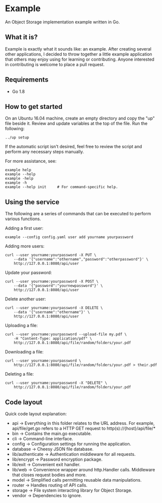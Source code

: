 # Example
An Object Storage implementation example written in Go.

## What it is?
Example is exactly what it sounds like: an example. After creating several other applications, I decided to throw together a little example application that others may enjoy using for learning or contributing. Anyone interested in contributing is welcome to place a pull request.

## Requirements
* Go 1.8

## How to get started
On an Ubuntu 16.04 machine, create an empty directory and copy the "up" file beside it. Review and update variables at the top of the file. Run the following:
```
../up setup
```
If the automatic script isn't desired, feel free to review the script and perform any necessary steps manually.

For more assistance, see:
```
example help
example --help
example -help
example -h
example --help init     # For command-specific help.
```

## Using the service
The following are a series of commands that can be executed to perform various functions.

Adding a first user:
```
example --config config.yaml user add yourname yourpassword
```

Adding more users:
```
curl --user yourname:yourpassword -X PUT \
    --data '{"username":"othername","password":"otherpassword"}' \
    http://127.0.0.1:8080/api/user
```

Update your password:
```
curl --user yourname:yourpassword -X POST \
    --data '{"password":"yournewpassword"}' \
    http://127.0.0.1:8080/api/user
```

Delete another user:
```
curl --user yourname:yourpassword -X DELETE \
    --data '{"username":"othername"}' \
    http://127.0.0.1:8080/api/user
```

Uploading a file:
```
curl --user yourname:yourpassword --upload-file my.pdf \
    -H "Content-Type: application/pdf" \
    http://127.0.0.1:8080/api/file/random/folders/your.pdf
```

Downloading a file:
```
curl --user yourname:yourpassword \
    http://127.0.0.1:8080/api/file/random/folders/your.pdf > their.pdf
```

Deleting a file:
```
curl --user yourname:yourpassword -X "DELETE" \
    http://127.0.0.1:8080/api/file/random/folders/your.pdf
```

## Code layout
Quick code layout explanation:
* api -> Everything in this folder relates to the URL address. For example, api/file/get.go refers to a HTTP GET request to http(s)://{host}/api/file/*
* bin -> Contains the main.go executable.
* cli -> Command-line interface.
* config -> Configuration settings for running the application.
* database -> Cheesy JSON file database.
* lib/authenticate -> Authentication middleware for all requests.
* lib/encrypt -> Password encryption package.
* lib/exit -> Convenient exit handler.
* lib/web -> Convenience wrapper around http.Handler calls. Middleware that closes request bodies and more.
* model -> Simplified calls permitting reusable data manipulations.
* router -> Handles routing of API calls.
* storage -> File system interacting library for Object Storage.
* vendor -> Dependencies to ignore.
